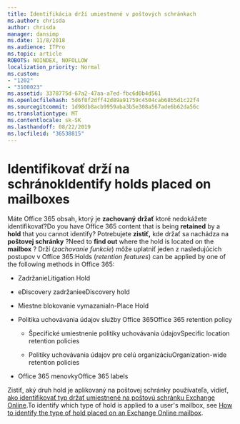 ```yaml
---
title: Identifikácia drží umiestnené v poštových schránkach
ms.author: chrisda
author: chrisda
manager: dansimp
ms.date: 11/8/2018
ms.audience: ITPro
ms.topic: article
ROBOTS: NOINDEX, NOFOLLOW
localization_priority: Normal
ms.custom:
- "1202"
- "3100023"
ms.assetid: 3378775d-67a2-47aa-a7ed-fbc6d0b4d561
ms.openlocfilehash: 5d6f8f2dff42d89a91759c4504cab68b5d1c22f4
ms.sourcegitcommit: 1d98db8acb9959aba3b5e308a567ade6b62da56c
ms.translationtype: MT
ms.contentlocale: sk-SK
ms.lasthandoff: 08/22/2019
ms.locfileid: "36538815"
---
```

# <a name="identify-holds-placed-on-mailboxes"></a><span data-ttu-id="0fff3-102">Identifikovať drží na schránok</span><span class="sxs-lookup"><span data-stu-id="0fff3-102">Identify holds placed on mailboxes</span></span>

<span data-ttu-id="0fff3-103">Máte Office 365 obsah, ktorý je **zachovaný** **držať** ktoré nedokážete identifikovať?</span><span class="sxs-lookup"><span data-stu-id="0fff3-103">Do you have Office 365 content that is being **retained** by a **hold** that you cannot identify?</span></span> <span data-ttu-id="0fff3-104">Potrebujete **zistiť,** kde držať sa nachádza na **poštovej schránky** ?</span><span class="sxs-lookup"><span data-stu-id="0fff3-104">Need to **find out** where the hold is located on the **mailbox** ?</span></span> <span data-ttu-id="0fff3-105">Drží (*zachovanie funkcie*) môže uplatniť jeden z nasledujúcich postupov v Office 365:</span><span class="sxs-lookup"><span data-stu-id="0fff3-105">Holds (*retention features*) can be applied by one of the following methods in Office 365:</span></span>
  
- <span data-ttu-id="0fff3-106">Zadržanie</span><span class="sxs-lookup"><span data-stu-id="0fff3-106">Litigation Hold</span></span>

- <span data-ttu-id="0fff3-107">eDiscovery zadržanie</span><span class="sxs-lookup"><span data-stu-id="0fff3-107">eDiscovery hold</span></span>

- <span data-ttu-id="0fff3-108">Miestne blokovanie vymazania</span><span class="sxs-lookup"><span data-stu-id="0fff3-108">In-Place Hold</span></span>

- <span data-ttu-id="0fff3-109">Politika uchovávania údajov služby Office 365</span><span class="sxs-lookup"><span data-stu-id="0fff3-109">Office 365 retention policy</span></span> 

  - <span data-ttu-id="0fff3-110">Špecifické umiestnenie politiky uchovávania údajov</span><span class="sxs-lookup"><span data-stu-id="0fff3-110">Specific location retention policies</span></span>

  - <span data-ttu-id="0fff3-111">Politiky uchovávania údajov pre celú organizáciu</span><span class="sxs-lookup"><span data-stu-id="0fff3-111">Organization-wide retention policies</span></span>

- <span data-ttu-id="0fff3-112">Office 365 menovky</span><span class="sxs-lookup"><span data-stu-id="0fff3-112">Office 365 labels</span></span>

<span data-ttu-id="0fff3-113">Zistiť, aký druh hold je aplikovaný na poštovej schránky používateľa, vidieť, [ako identifikovať typ držať umiestnené na poštovú schránku Exchange Online](https://docs.microsoft.com/office365/securitycompliance/identify-a-hold-on-an-exchange-online-mailbox).</span><span class="sxs-lookup"><span data-stu-id="0fff3-113">To identify which type of hold is applied to a user's mailbox, see [How to identify the type of hold placed on an Exchange Online mailbox](https://docs.microsoft.com/office365/securitycompliance/identify-a-hold-on-an-exchange-online-mailbox).</span></span>
